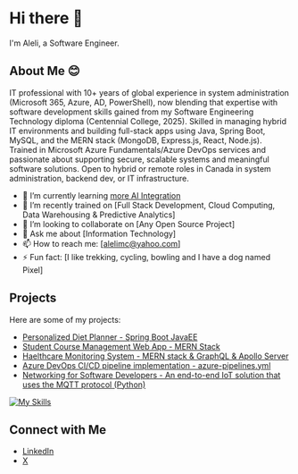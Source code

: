 # Hi there 👋

I'm Aleli, a Software Engineer.

## About Me 😊
IT professional with 10+ years of global experience in system administration (Microsoft 365, Azure, AD, PowerShell), now blending that expertise with software development skills gained from my Software Engineering Technology diploma (Centennial College, 2025).
Skilled in managing hybrid IT environments and building full-stack apps using Java, Spring Boot, MySQL, and the MERN stack (MongoDB, Express.js, React, Node.js).
Trained in Microsoft Azure Fundamentals/Azure DevOps services and passionate about supporting secure, scalable systems and meaningful software solutions. Open to hybrid or remote roles in Canada in system administration, backend dev, or IT infrastructure.

- 🔭 I’m currently learning [more AI Integration](https://github.com/leizcool)
- 🌱 I’m recently trained on [Full Stack Development, Cloud Computing, Data Warehousing & Predictive Analytics]
- 👯 I’m looking to collaborate on [Any Open Source Project]
- 💬 Ask me about [Information Technology]
- 📫 How to reach me: [alelimc@yahoo.com]
- ⚡ Fun fact: [I like trekking, cycling, bowling and I have a dog named Pixel]

## Projects

Here are some of my projects:

- [Personalized Diet Planner - Spring Boot JavaEE](https://github.com/leizcool/Personalized-Diet-Planner.git)
- [Student Course Management Web App - MERN Stack](https://github.com/leizcool/Student-Course-Web-App.git)
- [Haelthcare Monitoring System - MERN stack & GraphQL & Apollo Server](https://github.com/leizcool/Healthcare-Monitoring-System.git)
- [Azure DevOps CI/CD pipeline implementation - azure-pipelines.yml](https://github.com/leizcool/Personalized-Diet-Planner.git)
- [Networking for Software Developers - An end-to-end IoT solution that uses the MQTT protocol (Python)](https://github.com/leizcool/SoundMonitoringSystem.git)

[![My Skills](https://skillicons.dev/icons?i=java,js,python,dotnet,react,mongodb,mysql,sqlite,aws,azure,gcp&theme=light)](https://skillicons.dev)

## Connect with Me

- [LinkedIn](https://www.linkedin.com/in/alelimacapagal)
- [X](https://x.com/leizcool2025)
